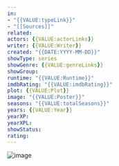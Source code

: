 ```yaml
---
in:
- "{{VALUE:typeLink}}"
- "[[Sources]]"
related: 
actors: {{VALUE:actorLinks}}
writer: {{VALUE:Writer}}
created: "{{DATE:YYYY-MM-DD}}"
showType: series
showGenre: {{VALUE:genreLinks}}
showGroup: 
runtime: "{{VALUE:Runtime}}"
imdbRating: "{{VALUE:imdbRating}}"
plot: {{VALUE:Plot}}
image: "{{VALUE:Poster}}"
seasons: "{{VALUE:totalSeasons}}"
years: {{VALUE:Year}}
yearXP: 
yearXPL: 
showStatus: 
rating:
---
```

![image]({{VALUE:Poster}})

